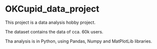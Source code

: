 # OKCupid_data_project

This project is a data analysis hobby project.

The dataset contains the data of cca. 60k users.

Tha analysis is in Python, using Pandas, Numpy and MatPlotLib libraries.
